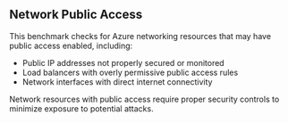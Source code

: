 ## Network Public Access

This benchmark checks for Azure networking resources that may have public access enabled, including:

- Public IP addresses not properly secured or monitored
- Load balancers with overly permissive public access rules
- Network interfaces with direct internet connectivity

Network resources with public access require proper security controls to minimize exposure to potential attacks. 